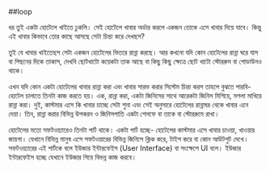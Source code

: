 ##loop

ধর তুই একটা হোটেলে খাইতে ঢুকলি। সেই হোটেলে খাবার অর্ডার করলে একজন তোকে এসে খাবার দিয়ে যাবে। কিন্তু এই খাবার কিভাবে তোর কাছে আসছে সেটা চিন্তা করে দেখছস? 

তুই যে খাবার খাইতেছস সেটা একজন হোটেলের ভিতরে রান্না করছে। আর কখনো যদি কোন হোটেলের রান্না ঘরে যাস বা পিছনের দিকে তাকাস, দেখবি ছোটখাটো কয়েকটা তাক আছে বা কিছু কিছু ক্ষেত্রে ছোট খাটো স্টোররুম বা গোডাউনও থাকে। 

এখন যদি কোন একটা হোটেলের খাবার রান্না করা এবং খাবার সারভ করার সিস্টেম চিন্তা করস তাহলে বুঝতে পারবি- হোটেল চালাতে তিনটা কাজ করতে হয়। এক, রান্না করা, একটা জিনিসের সাথে আরেকটা জিনিস মিশিয়ে, মশলা মাখিয়ে রান্না করা। দুই, কাস্টমার এসে কি খাবার চাচ্ছে সেটা শুনা এবং সেই অনুসারে হোটেলের রান্নাঘর থেকে খাবার এনে দেয়া। তিন, রান্না করার বিভিন্ন উপকরন ও জিনিসপাতি একটা শেলফে বা তাকে বা স্টোররুমে রাখা। 

হোটেলের মতো সফটওয়্যারেও তিনটা পার্ট থাকে। একটা পার্ট হচ্ছে- হোটেলের কাস্টমার এসে খাবার চাওয়া, খাওয়ার জায়গা। যেখানে বিভিন্ন মানুষ এসে সফটওয়ারের বিভিন্ন জিনিসে ক্লিক করে, টাইপ করে বা কোন আউটপুট দেখে। সফটওয়্যারের এই পার্টকে বলে ইউজার ইন্টারফেইস (User Interface) বা সংক্ষেপে UI বলে। ইউজার ইন্টারফেইস হচ্ছে যেখানে ইউজার গিয়ে বিভন্ন কাজ করবে। 

